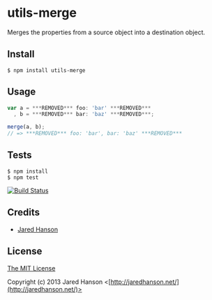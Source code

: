 # utils-merge

Merges the properties from a source object into a destination object.

## Install

    $ npm install utils-merge

## Usage

```javascript
var a = ***REMOVED*** foo: 'bar' ***REMOVED***
  , b = ***REMOVED*** bar: 'baz' ***REMOVED***;

merge(a, b);
// => ***REMOVED*** foo: 'bar', bar: 'baz' ***REMOVED***
```

## Tests

    $ npm install
    $ npm test

[![Build Status](https://secure.travis-ci.org/jaredhanson/utils-merge.png)](http://travis-ci.org/jaredhanson/utils-merge)

## Credits

  - [Jared Hanson](http://github.com/jaredhanson)

## License

[The MIT License](http://opensource.org/licenses/MIT)

Copyright (c) 2013 Jared Hanson <[http://jaredhanson.net/](http://jaredhanson.net/)>
